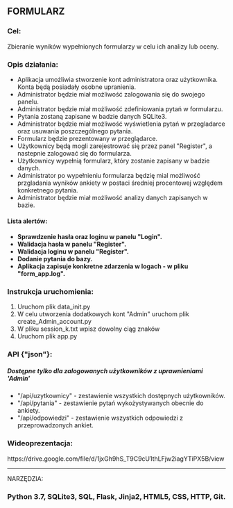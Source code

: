 <h2>FORMULARZ</h2>

<h3>Cel:</h3> 

Zbieranie wyników wypełnionych formularzy w celu ich analizy lub oceny.

<h3>Opis działania:</h3>

<ul>
<li>Aplikacja umożliwia stworzenie kont administratora oraz użytkownika. Konta będą posiadały osobne upranienia.</li>
<li>Administrator będzie miał możliwość zalogowania się do swojego panelu.</li>
<li>Administrator będzie miał możliwość zdefiniowania pytań w formularzu.</li>
<li>Pytania zostaną zapisane w badzie danych SQLite3.</li>
<li>Administrator będzie miał możliwość wyświetlenia pytań w przegladarce oraz usuwania poszczególnego pytania.</li>
<li>Formularz będzie prezentowany w przeglądarce.</li>
<li>Użytkownicy będą mogli  zarejestrować się przez panel "Register", a nastepnie zalogować się do formularza.</li>
<li>Użytkownicy wypełnią formularz, który zostanie zapisany w badzie danych.</li>
<li>Administrator po wypełnieniu formularza będzię mial możliwość przgladania wyników ankiety w postaci średniej procentowej względem konkretnego pytania.</li>
<li>Administrator będzie miał możliwość analizy danych zapisanych w bazie.</li>
</ul>

<h4>Lista alertów:<h4>

<ul>
<li>Sprawdzenie hasła oraz loginu w panelu "Login".</li>
<li>Walidacja hasła w panelu "Register".</li>
<li>Walidacja loginu w panelu "Register".</li>
<li>Dodanie pytania do bazy.</li>
<li>Aplikacja zapisuje konkretne zdarzenia w logach - w pliku "form_app.log".</li>
</ul>

<h3>Instrukcja uruchomienia:</h3>

<ol>
<li>Uruchom plik data_init.py</li>
<li>W celu utworzenia dodatkowych kont "Admin" uruchom plik create_Admin_account.py</li>
<li>W pliku session_k.txt wpisz dowolny ciąg znaków</li>
<li>Uruchom plik app.py</li>
</ol>

<h3>API {"json"}:</h3>
<h5> Dostępne tylko dla zalogowanych użytkowników z uprawnieniami 'Admin'</h5>
<ul>
<li>"/api/uzytkownicy"  - zestawienie wszystkich dostępnych użytkowników.</li>
<li>"/api/pytania"  - zestawienie pytań wykożystywanych obecnie do ankiety.</li>
<li>"/api/odpowiedzi"  - zestawienie wszystkich odpowiedzi z przeprowadzonych ankiet.</li>

</ul>

<h3>Wideoprezentacja:</h3>

<link>https://drive.google.com/file/d/1jxGh9hS_T9C9cU1thLFjw2iagYTiPX5B/view</link>

----------

 NARZĘDZIA: 
<h3>Python 3.7, SQLite3, SQL, Flask, Jinja2, HTML5, CSS, HTTP, Git.</h3>
